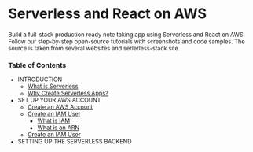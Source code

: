 # Serverless and React on AWS
<small>
Build a full-stack production ready note taking app using Serverless and React on AWS. Follow our step-by-step open-source tutorials with screenshots and code samples. The source is taken from several websites and serlerless-stack site.

### **Table of Contents**
* INTRODUCTION  
  * [What is Serverless](https://github.com/eksant/serverless-react-aws/blob/master/docs/introduction/what-is-serverless.md)
  * [Why Create Serverless Apps?](https://github.com/eksant/serverless-react-aws/blob/master/docs/introduction/why-create-serverless-apps.md)
* SET UP YOUR AWS ACCOUNT
  * [Create an AWS Account](https://github.com/eksant/serverless-react-aws/blob/master/docs/setup-aws/create-an-aws-account.md)
  * [Create an IAM User](https://github.com/eksant/serverless-react-aws/blob/master/docs/setup-aws/create-an-iam-user.md)
    * [What is IAM](https://github.com/eksant/serverless-react-aws/blob/master/docs/setup-aws/what-is-iam.md)
    * [What is an ARN](https://github.com/eksant/serverless-react-aws/blob/master/docs/setup-aws/create-an-iam-user.md)
  * [Create an IAM User](https://github.com/eksant/serverless-react-aws/blob/master/docs/setup-aws/create-an-iam-user.md)
* SETTING UP THE SERVERLESS BACKEND
</small>